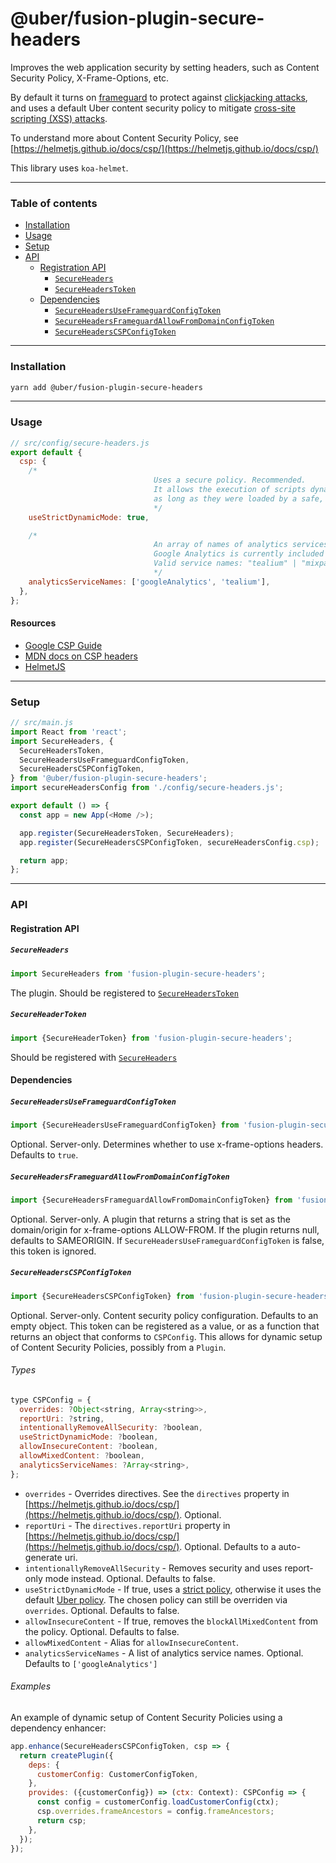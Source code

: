 # @uber/fusion-plugin-secure-headers

Improves the web application security by setting headers, such as Content Security Policy, X-Frame-Options, etc.

By default it turns on [frameguard](https://helmetjs.github.io/docs/frameguard/) to protect against [clickjacking attacks](https://en.wikipedia.org/wiki/Clickjacking), and uses a default Uber content security policy to mitigate [cross-site scripting (XSS) attacks](https://en.wikipedia.org/wiki/Cross-site_scripting).

To understand more about Content Security Policy, see [https://helmetjs.github.io/docs/csp/](https://helmetjs.github.io/docs/csp/)

This library uses `koa-helmet`.

---

### Table of contents

* [Installation](#installation)
* [Usage](#usage)
* [Setup](#setup)
* [API](#api)
  * [Registration API](#registration-api)
    * [`SecureHeaders`](#secureheaders)
    * [`SecureHeadersToken`](#secureheaderstoken)
  * [Dependencies](#dependencies)
    * [`SecureHeadersUseFrameguardConfigToken`](#secureheadersuseframeguardconfigtoken)
    * [`SecureHeadersFrameguardAllowFromDomainConfigToken`](#secureheadersframeguardallowfromdomainconfigtoken)
    * [`SecureHeadersCSPConfigToken`](#secureheaderscspconfigtoken)

---

### Installation

```sh
yarn add @uber/fusion-plugin-secure-headers
```

---

### Usage

```js
// src/config/secure-headers.js
export default {
  csp: {
    /*
                                Uses a secure policy. Recommended.
                                It allows the execution of scripts dynamically added to the page,
                                as long as they were loaded by a safe, already-trusted script.
                                */
    useStrictDynamicMode: true,

    /*
                                An array of names of analytics services for their assets to be whitelisted.
                                Google Analytics is currently included by default.
                                Valid service names: "tealium" | "mixpanel" | "googleAnalytics" | "googleTagManager"
                                */
    analyticsServiceNames: ['googleAnalytics', 'tealium'],
  },
};
```

#### Resources

* [Google CSP Guide](https://csp.withgoogle.com/docs/index.html)
* [MDN docs on CSP headers](https://developer.mozilla.org/en-US/docs/Web/HTTP/Headers/Content-Security-Policy)
* [HelmetJS](https://helmetjs.github.io/)

---

### Setup

```js
// src/main.js
import React from 'react';
import SecureHeaders, {
  SecureHeadersToken,
  SecureHeadersUseFrameguardConfigToken,
  SecureHeadersCSPConfigToken,
} from '@uber/fusion-plugin-secure-headers';
import secureHeadersConfig from './config/secure-headers.js';

export default () => {
  const app = new App(<Home />);

  app.register(SecureHeadersToken, SecureHeaders);
  app.register(SecureHeadersCSPConfigToken, secureHeadersConfig.csp);

  return app;
};
```

---

### API

#### Registration API

##### `SecureHeaders`

```js
import SecureHeaders from 'fusion-plugin-secure-headers';
```

The plugin. Should be registered to [`SecureHeadersToken`](#secureheaderstoken)

##### `SecureHeaderToken`

```js
import {SecureHeaderToken} from 'fusion-plugin-secure-headers';
```

Should be registered with [`SecureHeaders`](#secureheaders)

#### Dependencies

##### `SecureHeadersUseFrameguardConfigToken`

```js
import {SecureHeadersUseFrameguardConfigToken} from 'fusion-plugin-secure-headers';
```

Optional. Server-only. Determines whether to use x-frame-options headers. Defaults to `true`.


##### `SecureHeadersFrameguardAllowFromDomainConfigToken`

```js
import {SecureHeadersFrameguardAllowFromDomainConfigToken} from 'fusion-plugin-secure-headers';
```

Optional. Server-only. A plugin that returns a string that is set as the domain/origin for x-frame-options ALLOW-FROM.
If the plugin returns null, defaults to SAMEORIGIN. If `SecureHeadersUseFrameguardConfigToken` is false, this token is ignored.

##### `SecureHeadersCSPConfigToken`

```js
import {SecureHeadersCSPConfigToken} from 'fusion-plugin-secure-headers';
```

Optional. Server-only. Content security policy configuration. Defaults to an empty object. This token can be registered as a value, or as a function that returns an object that conforms to `CSPConfig`. This allows for dynamic setup of Content Security Policies, possibly from a `Plugin`.

###### Types

```js
type CSPConfig = {
  overrides: ?Object<string, Array<string>>,
  reportUri: ?string,
  intentionallyRemoveAllSecurity: ?boolean,
  useStrictDynamicMode: ?boolean,
  allowInsecureContent: ?boolean,
  allowMixedContent: ?boolean,
  analyticsServiceNames: ?Array<string>,
};
```

* `overrides` - Overrides directives. See the `directives` property in [https://helmetjs.github.io/docs/csp/](https://helmetjs.github.io/docs/csp/). Optional.
* `reportUri` - The `directives.reportUri` property in [https://helmetjs.github.io/docs/csp/](https://helmetjs.github.io/docs/csp/). Optional. Defaults to a auto-generate uri.
* `intentionallyRemoveAllSecurity` - Removes security and uses report-only mode instead. Optional. Defaults to false.
* `useStrictDynamicMode` - If true, uses a [strict policy](https://code.uberinternal.com/diffusion/WEFUSGY/browse/master/src/csp/policies/strict.js), otherwise it uses the default [Uber policy](https://code.uberinternal.com/diffusion/WEFUSGY/browse/master/src/csp/policies/uber-default.js). The chosen policy can still be overriden via `overrides`. Optional. Defaults to false.
* `allowInsecureContent` - If true, removes the `blockAllMixedContent` from the policy. Optional. Defaults to false.
* `allowMixedContent` - Alias for `allowInsecureContent`.
* `analyticsServiceNames` - A list of analytics service names. Optional. Defaults to `['googleAnalytics']`


###### Examples

An example of dynamic setup of Content Security Policies using a dependency enhancer:

```js
app.enhance(SecureHeadersCSPConfigToken, csp => {
  return createPlugin({
    deps: {
      customerConfig: CustomerConfigToken,
    },
    provides: ({customerConfig}) => (ctx: Context): CSPConfig => {
      const config = customerConfig.loadCustomerConfig(ctx);
      csp.overrides.frameAncestors = config.frameAncestors;
      return csp;
    },
  });
});
```

